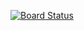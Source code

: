 [![Board Status](https://dev.azure.com/2867671761/3a83ce6c-dc56-45fb-8370-630035879fa7/0f365efa-4e36-4e63-9f3f-07add5cb7e2e/_apis/work/boardbadge/7b435834-40f1-41ae-8160-ce877dcc056c)](https://dev.azure.com/2867671761/3a83ce6c-dc56-45fb-8370-630035879fa7/_boards/board/t/0f365efa-4e36-4e63-9f3f-07add5cb7e2e/Microsoft.RequirementCategory)